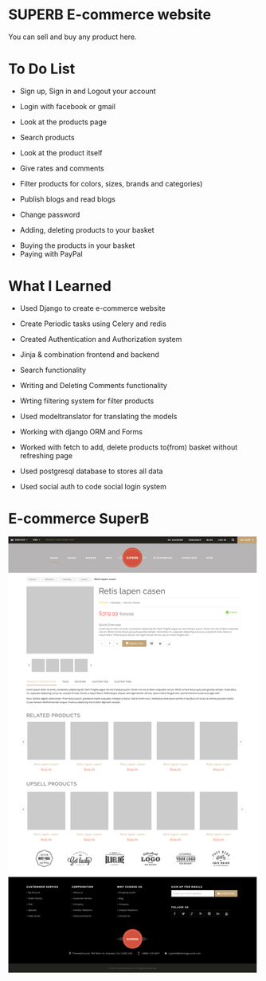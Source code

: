 # SUPERB E-commerce website
You can sell and buy any product here.

# To Do List
- Sign up, Sign in and Logout your account
* Login with facebook or gmail
+ Look at the products page
- Search products
* Look at the product itself
+ Give rates and comments
- Filter products for colors, sizes, brands and categories)
* Publish blogs and read blogs
+ Change password
- Adding, deleting products to your basket
* Buying the products in your basket
* Paying with PayPal


# What I Learned
- Used Django to create e-commerce website
+ Create Periodic tasks using Celery and redis
- Created Authentication and Authorization system
+ Jinja & combination frontend and backend
- Search functionality
+ Writing and Deleting Comments functionality
- Wrting filtering system for filter products
+ Used modeltranslator for translating the models
- Working with django ORM and Forms
+ Worked with fetch to add, delete products to(from) basket without refreshing page
- Used postgresql database to stores all data
+ Used social auth to code social login system

# E-commerce SuperB
![superb image](superb.png)
